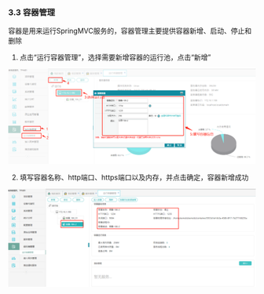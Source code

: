### 3.3 容器管理

容器是用来运行SpringMVC服务的，容器管理主要提供容器新增、启动、停止和删除

1. 点击“运行容器管理”，选择需要新增容器的运行池，点击“新增”

![](img/container-add.png)

2. 填写容器名称、http端口、https端口以及内存，并点击确定，容器新增成功

![](img/container-info.png)
